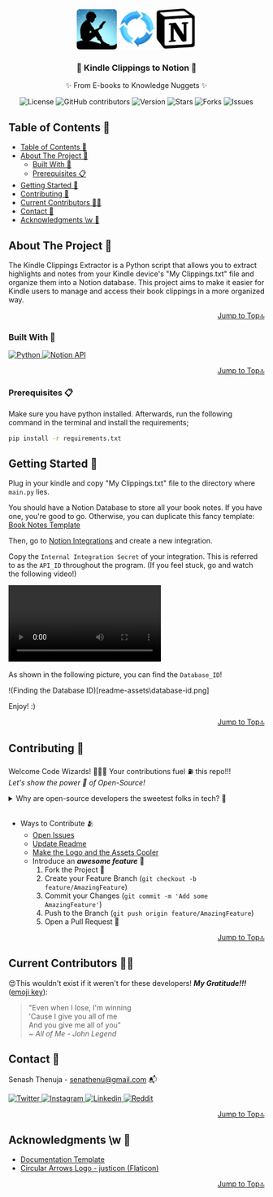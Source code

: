 <a name="readme-top"></a>

<!-- PROJECT LOGO -->
<br>
<div align="center">
  <a href="https://github.com/SenaThenu/kindle-clippings-to-notion">
    <img src="readme-assets/logo.png" alt="Logo" height="80">
  </a>

<h3 align="center">🚀 Kindle Clippings to Notion 🚀</h3>

  <p align="center">
    ✨ From E-books to Knowledge Nuggets ✨
    <br>
  </p>
</div>

<!-- PROJECT SHIELDS -->
<p align="center">
  <img src="https://img.shields.io/badge/license-MIT-blue.svg?labelColor=003694&color=ffffff" alt="License">
  <img src="https://img.shields.io/github/contributors/SenaThenu/kindle-clippings-to-notion?labelColor=003694&color=ffffff" alt="GitHub contributors" >
  <img src="https://img.shields.io/badge/version-1.0.0-yellow.svg?labelColor=003694&color=ffffff" alt="Version">
  <img src="https://img.shields.io/github/stars/SenaThenu/kindle-clippings-to-notion.svg?labelColor=003694&color=ffffff" alt="Stars">
  <img src="https://img.shields.io/github/forks/SenaThenu/kindle-clippings-to-notion.svg?labelColor=003694&color=ffffff" alt="Forks">
  <img src="https://img.shields.io/github/issues/SenaThenu/kindle-clippings-to-notion.svg?labelColor=003694&color=ffffff" alt="Issues">
</p>


<!-- TABLE OF CONTENTS -->
## Table of Contents 📜
- [Table of Contents 📜](#table-of-contents-)
- [About The Project 📖](#about-the-project-)
  - [Built With 🔧](#built-with-)
  - [Prerequisites 📋](#prerequisites-)
- [Getting Started 🚦](#getting-started-)
- [Contributing 👋](#contributing-)
- [Current Contributors 🧙‍♂️](#current-contributors-️)
- [Contact 📧](#contact-)
- [Acknowledgments \\w 💖](#acknowledgments-w-)

<!-- ABOUT THE PROJECT -->
## About The Project 📖
The Kindle Clippings Extractor is a Python script that allows you to extract highlights and notes from your Kindle device's "My Clippings.txt" file and organize them into a Notion database. This project aims to make it easier for Kindle users to manage and access their book clippings in a more organized way.


<p align="right"><a href="#readme-top">Jump to Top🔝</a></p>


### Built With 🔧
<a href="https://www.python.org/"> <img src="https://img.shields.io/badge/Python-3570a0?style=for-the-badge&logo=python&logoColor=ffffff" alt="Python">
<a href="https://www.notion.so/"> <img src="https://img.shields.io/badge/Notion API-b8c7d6?style=for-the-badge&logo=notion&logoColor=000" alt="Notion API">
<p align="right"><a href="#readme-top">Jump to Top🔝</a></p>



<!-- GETTING STARTED -->

### Prerequisites 📋

Make sure you have python installed. Afterwards, run the following command in the terminal and install the requirements;
```bash
pip install -r requirements.txt
```
## Getting Started 🚦

Plug in your kindle and copy "My Clippings.txt" file to the directory where `main.py` lies.

You should have a Notion Database to store all your book notes. If you have one, you're good to go. Otherwise, you can duplicate this fancy template: [Book Notes Template](https://senathenu.notion.site/8f98ce4fb0154407a98d48a8ea424fa6?v=25f74593774b463bba10de7a2d6968e8&pvs=4)

Then, go to [Notion Integrations](https://www.notion.so/my-integrations) and create a new integration.

Copy the `Internal Integration Secret` of your integration. This is referred to as the `API_ID` throughout the program. (If you feel stuck, go and watch the following video!)

![Notion Integrations Screen Recording](readme-assets/Notion-Integrations-Screen-Recording.mp4)

As shown in the following picture, you can find the `Database_ID`!

!(Finding the Database ID)[readme-assets\database-id.png]

Enjoy! :)

<p align="right"><a href="#readme-top">Jump to Top🔝</a></p>


<!-- CONTRIBUTING -->
## Contributing 👋

Welcome Code Wizards! 🧙‍♂️✨ Your contributions fuel ⛽ this repo!!!
<br>
*Let's show the power 💪 of Open-Source!*

<details>
    <summary>Why are open-source developers the sweetest folks in tech? 🍭</summary>
    <p> Because they believe in sharing not only code but also <i>smiles 😄</i> and <i>love ❤️</i> through 0s and 1s!</p>
</details>

<br>

* Ways to Contribute 🫂
  * [Open Issues](https://github.com/SenaThenu/kindle-clippings-to-notion/issues)
  * [Update Readme](https://github.com/SenaThenu/kindle-clippings-to-notion/blob/main/README.md)
  * [Make the Logo and the Assets Cooler](https://github.com/SenaThenu/kindle-clippings-to-notion/tree/main/slides)
  * Introduce an ***awesome feature*** 💫
    1. Fork the Project 🍴
    2. Create your Feature Branch (`git checkout -b feature/AmazingFeature`)
    3. Commit your Changes (`git commit -m 'Add some AmazingFeature'`)
    4. Push to the Branch (`git push origin feature/AmazingFeature`)
    5. Open a Pull Request 🚀

<p align="right"><a href="#readme-top">Jump to Top🔝</a></p>

## Current Contributors 🧙‍♂️

😍This wouldn't exist if it weren't for these developers! ***My Gratitude!!!*** ([emoji key](https://allcontributors.org/docs/en/emoji-key)):
> "Even when I lose, I'm winning \
> 'Cause I give you all of me \
> And you give me all of you" \
> *~ All of Me - John Legend*

<!-- ALL-CONTRIBUTORS-LIST:START - Do not remove or modify this section -->
<!-- prettier-ignore-start -->
<!-- markdownlint-disable -->

<!-- markdownlint-restore -->
<!-- prettier-ignore-end -->

<!-- ALL-CONTRIBUTORS-LIST:END -->

<!-- CONTACT -->

<!-- TODO: Replace .all-contributorsrc -->
## Contact 📧

Senash Thenuja - senathenu@gmail.com 📬 

<a href="https://twitter.com/SenaThenu"> <img src="https://img.shields.io/badge/-022138?logo=x&logoColor=ffffff" alt="Twitter">
</a>
<a href="https://instagram.com/SenaThenu"> <img src="https://img.shields.io/badge/-d62976?logo=instagram&logoColor=ffffff" alt="Instagram">
<a href="https://www.linkedin.com/in/SenaThenu/"> <img src="https://img.shields.io/badge/-0072b1?logo=linkedin&logoColor=ffffff" alt="Linkedin">
<a href="https://www.reddit.com/user/SenaThenu"> <img src="https://img.shields.io/badge/-FF5700?logo=reddit&logoColor=ffffff" alt="Reddit">
</a>
<p align="right"><a href="#readme-top">Jump to Top🔝</a></p>



<!-- ACKNOWLEDGMENTS -->
## Acknowledgments \w 💖

* [Documentation Template](https://github.com/othneildrew/Best-README-Template)
* [Circular Arrows Logo - justicon (Flaticon)](https://www.flaticon.com/free-icon/circle_3513718?term=circle+arrows&page=1&position=36&origin=search&related_id=3513718)

<p align="right"><a href="#readme-top">Jump to Top🔝</a></p>
